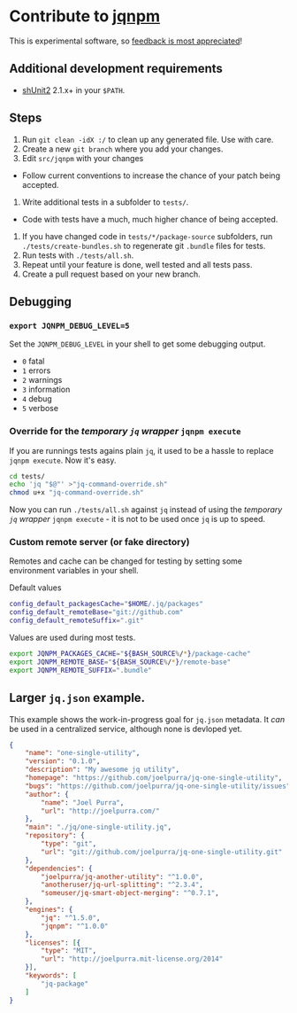 # Contribute to [jqnpm](https://github.com/joelpurra/jqnpm)

This is experimental software, so [feedback is most appreciated](https://github.com/joelpurra/jqnpm/blob/master/CONTRIBUTE.md)!



## Additional development requirements

- [shUnit2](https://shunit2.googlecode.com/) 2.1.x+ in your `$PATH`.



## Steps

1. Run `git clean -idX :/` to clean up any generated file. Use with care.
1. Create a new `git branch` where you add your changes.
1. Edit `src/jqnpm` with your changes
  - Follow current conventions to increase the chance of your patch being accepted.
1. Write additional tests in a subfolder to `tests/`.
  - Code with tests have a much, much higher chance of being accepted.
1. If you have changed code in `tests/*/package-source` subfolders, run `./tests/create-bundles.sh` to regenerate git `.bundle` files for tests.
1. Run tests with `./tests/all.sh`.
1. Repeat until your feature is done, well tested and all tests pass.
1. Create a pull request based on your new branch.


## Debugging


### `export JQNPM_DEBUG_LEVEL=5`

Set the `JQNPM_DEBUG_LEVEL` in your shell to get some debugging output.

- `0` fatal
- `1` errors
- `2` warnings
- `3` information
- `4` debug
- `5` verbose



### Override for the *temporary `jq` wrapper* `jqnpm execute`

If you are runnings tests agains plain `jq`, it used to be a hassle to replace `jqnpm execute`. Now it's easy.

```bash
cd tests/
echo 'jq "$@"' >"jq-command-override.sh"
chmod u+x "jq-command-override.sh"
```

Now you can run `./tests/all.sh` against `jq` instead of using the *temporary `jq` wrapper* `jqnpm execute` - it is not to be used once `jq` is up to speed.


### Custom remote server (or fake directory)

Remotes and cache can be changed for testing by setting some environment variables in your shell.


Default values

```bash
config_default_packagesCache="$HOME/.jq/packages"
config_default_remoteBase="git://github.com"
config_default_remoteSuffix=".git"
```


Values are used during most tests.

```bash
export JQNPM_PACKAGES_CACHE="${BASH_SOURCE%/*}/package-cache"
export JQNPM_REMOTE_BASE="${BASH_SOURCE%/*}/remote-base"
export JQNPM_REMOTE_SUFFIX=".bundle"
```


## Larger `jq.json` example.

This example shows the work-in-progress goal for `jq.json` metadata. It *can* be used in a centralized service, although none is devloped yet.


```json
{
    "name": "one-single-utility",
    "version": "0.1.0",
    "description": "My awesome jq utility",
    "homepage": "https://github.com/joelpurra/jq-one-single-utility",
    "bugs": "https://github.com/joelpurra/jq-one-single-utility/issues",
    "author": {
        "name": "Joel Purra",
        "url": "http://joelpurra.com/"
    },
    "main": "./jq/one-single-utility.jq",
    "repository": {
        "type": "git",
        "url": "git://github.com/joelpurra/jq-one-single-utility.git"
    },
    "dependencies": {
        "joelpurra/jq-another-utility": "^1.0.0",
        "anotheruser/jq-url-splitting": "^2.3.4",
        "someuser/jq-smart-object-merging": "^0.7.1",
    },
    "engines": {
        "jq": "^1.5.0",
        "jqnpm": "^1.0.0"
    },
    "licenses": [{
        "type": "MIT",
        "url": "http://joelpurra.mit-license.org/2014"
    }],
    "keywords": [
        "jq-package"
    ]
}
```